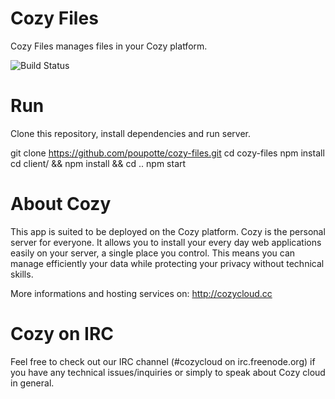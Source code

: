 # Cozy Files

Cozy Files manages files in your Cozy platform. 

![Build
Status](https://travis-ci.org/poupotte/cozy-files.png?branch=master)

# Run

Clone this repository, install dependencies and run server.

git clone https://github.com/poupotte/cozy-files.git
cd cozy-files
npm install
cd client/ && npm install && cd ..
npm start

# About Cozy

This app is suited to be deployed on the Cozy platform. Cozy is the personal server for everyone. It allows you to install your every day web applications easily on your server, a single place you control. This means you can manage efficiently your data while protecting your privacy without technical skills.

More informations and hosting services on: http://cozycloud.cc

# Cozy on IRC
Feel free to check out our IRC channel (#cozycloud on irc.freenode.org) if you have any technical issues/inquiries or simply to speak about Cozy cloud in general.
